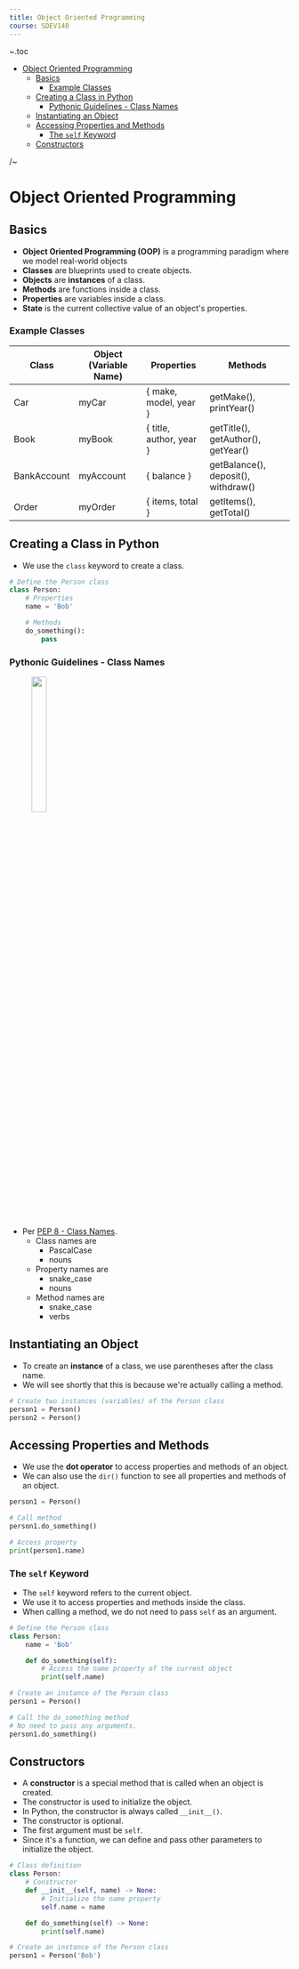 ```yaml
---
title: Object Oriented Programming
course: SDEV140
---
```


~.toc

- [Object Oriented Programming](#object-oriented-programming)
  - [Basics](#basics)
    - [Example Classes](#example-classes)
  - [Creating a Class in Python](#creating-a-class-in-python)
    - [Pythonic Guidelines - Class Names](#pythonic-guidelines---class-names)
  - [Instantiating an Object](#instantiating-an-object)
  - [Accessing Properties and Methods](#accessing-properties-and-methods)
    - [The `self` Keyword](#the-self-keyword)
  - [Constructors](#constructors)

/~

# Object Oriented Programming

## Basics

- **Object Oriented Programming (OOP)** is a programming paradigm where we model real-world objects
- **Classes** are blueprints used to create objects.
- **Objects** are **instances** of a class.
- **Methods** are functions inside a class.
- **Properties** are variables inside a class.
- **State** is the current collective value of an object's properties.

### Example Classes

| Class       | Object (Variable Name) | Properties              | Methods                             |
| ----------- | ---------------------- | ----------------------- | ----------------------------------- |
| Car         | myCar                  | { make, model, year }   | getMake(), printYear()              |
| Book        | myBook                 | { title, author, year } | getTitle(), getAuthor(), getYear()  |
| BankAccount | myAccount              | { balance }             | getBalance(), deposit(), withdraw() |
| Order       | myOrder                | { items, total }        | getItems(), getTotal()              |

## Creating a Class in Python

- We use the `class` keyword to create a class.

```python
# Define the Person class
class Person:
    # Properties
    name = 'Bob'

    # Methods
    do_something():
        pass
```

### Pythonic Guidelines - Class Names

<figure>
 <img src="https://miro.medium.com/v2/1*ls5qApmZPtUIV3Z_wll7Fw.png" alt="" style="width: 25%;height: auto;">
</figure>

- Per [PEP 8 - Class Names](https://www.python.org/dev/peps/pep-0008/#class-names).
  - Class names are
    - PascalCase
    - nouns
  - Property names are
    - snake_case
    - nouns
  - Method names are
    - snake_case
    - verbs

## Instantiating an Object

- To create an **instance** of a class, we use parentheses after the class name.
- We will see shortly that this is because we're actually calling a method.

```python
# Create two instances (variables) of the Person class
person1 = Person()
person2 = Person()
```

## Accessing Properties and Methods

- We use the **dot operator** to access properties and methods of an object.
- We can also use the `dir()` function to see all properties and methods of an object.

```python
person1 = Person()

# Call method
person1.do_something()

# Access property
print(person1.name)
```

### The `self` Keyword

- The `self` keyword refers to the current object.
- We use it to access properties and methods inside the class.
- When calling a method, we do not need to pass `self` as an argument.

```python
# Define the Person class
class Person:
    name = 'Bob'

    def do_something(self):
        # Access the name property of the current object
        print(self.name)

# Create an instance of the Person class
person1 = Person()

# Call the do_something method
# No need to pass any arguments.
person1.do_something()
```

## Constructors

- A **constructor** is a special method that is called when an object is created.
- The constructor is used to initialize the object.
- In Python, the constructor is always called `__init__()`.
- The constructor is optional.
- The first argument must be `self`.
- Since it's a function, we can define and pass other parameters to initialize the object.

```python
# Class definition
class Person:
    # Constructor
    def __init__(self, name) -> None:
        # Initialize the name property
        self.name = name

    def do_something(self) -> None:
        print(self.name)

# Create an instance of the Person class
person1 = Person('Bob')
```
